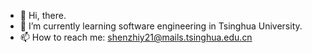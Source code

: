 - 👋 Hi, there.
- 🌱 I’m currently learning software engineering in Tsinghua University.
- 📫 How to reach me: shenzhiy21@mails.tsinghua.edu.cn

<!---
shenzhiy21/shenzhiy21 is a ✨ special ✨ repository because its `README.md` (this file) appears on your GitHub profile.
You can click the Preview link to take a look at your changes.
--->
